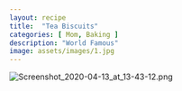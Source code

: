 ```yaml
---
layout: recipe
title:  "Tea Biscuits"
categories: [ Mom, Baking ]
description: "World Famous"
image: assets/images/1.jpg
---
```


![Screenshot_2020-04-13_at_13-43-12.png]({{site.baseurl}}/imageScreenshot_2020-04-13_at_13-43-12.png)

